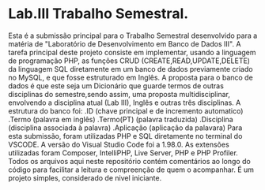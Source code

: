 # Lab.III Trabalho Semestral.
Esta é a submissão principal para o Trabalho Semestral desenvolvido para a matéria de "Laboratório de Desenvolvimento em Banco de Dados III".
A tarefa principal deste projeto consiste em implementar, usando a linguagem de programação PHP, as funções CRUD (CREATE,READ,UPDATE,DELETE) da linguagem SQL diretamente em um banco de dados previamente criado no MySQL, e que fosse estruturado em Inglês.
A proposta para o banco de dados é que este seja um Dicionário que guarde termos de outras disciplinas do semestre,sendo assim, uma proposta multidisciplinar, envolvendo a disciplina atual (Lab III), Inglês e outras três disciplinas. A estrutura do banco foi:
  .ID (chave principal e de incremento automatico)
  .Termo (palavra em inglês)
  .Termo(PT) (palavra traduzida)
  .Disciplina (disciplina associada à palavra)
  .Aplicação (aplicação da palavara)
Para esta submissão, foram utilizadas PHP e SQL diretamente no terminal do VSCODE.
A versão do Visual Studio Code foi a 1.98.0.
As extensões utilizadas foram Composer, IntelliPHP, Live Server, PHP e PHP Profiler.
Todos os arquivos aqui neste repositório contém comentários ao longo do código para facilitar a leitura e compreenção de quem o acompanhar.
É um projeto simples, considerado de nivel iniciante. 
